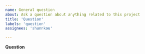 ```yaml
---
name: General question
about: Ask a question about anything related to this project
title: 'Question'
labels: 'question'
assignees: 'shunnkou'

---
```


**Question**

<!-- Please ask your question here. It can be about the usage of this project, the internals, the implementation or whatever interests you.
Please use the BUG template for bugs and the FEATURE REQUEST template for feature requests. -->
